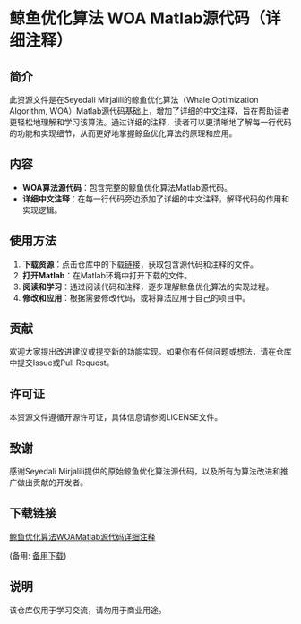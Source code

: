 # 鲸鱼优化算法 WOA Matlab源代码（详细注释）

## 简介
此资源文件是在Seyedali Mirjalili的鲸鱼优化算法（Whale Optimization Algorithm, WOA）Matlab源代码基础上，增加了详细的中文注释，旨在帮助读者更轻松地理解和学习该算法。通过详细的注释，读者可以更清晰地了解每一行代码的功能和实现细节，从而更好地掌握鲸鱼优化算法的原理和应用。

## 内容
- **WOA算法源代码**：包含完整的鲸鱼优化算法Matlab源代码。
- **详细中文注释**：在每一行代码旁边添加了详细的中文注释，解释代码的作用和实现逻辑。

## 使用方法
1. **下载资源**：点击仓库中的下载链接，获取包含源代码和注释的文件。
2. **打开Matlab**：在Matlab环境中打开下载的文件。
3. **阅读和学习**：通过阅读代码和注释，逐步理解鲸鱼优化算法的实现过程。
4. **修改和应用**：根据需要修改代码，或将算法应用于自己的项目中。

## 贡献
欢迎大家提出改进建议或提交新的功能实现。如果你有任何问题或想法，请在仓库中提交Issue或Pull Request。

## 许可证
本资源文件遵循开源许可证，具体信息请参阅LICENSE文件。

## 致谢
感谢Seyedali Mirjalili提供的原始鲸鱼优化算法源代码，以及所有为算法改进和推广做出贡献的开发者。

## 下载链接
[鲸鱼优化算法WOAMatlab源代码详细注释](https://pan.quark.cn/s/1c01a9b6b674) 

(备用: [备用下载](https://pan.baidu.com/s/15Illc2n8kSa3eOt7J0CFGg?pwd=1234))

## 说明

该仓库仅用于学习交流，请勿用于商业用途。
